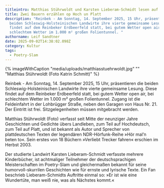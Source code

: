 ```yaml
---
titleintro: Matthias Stührwoldt und Karsten Lieberam-Schmidt lesen auf dem Erdbeerfeld
title: Zwei Bauern erzählen op Hoch un Platt
description: "Reinbek - Am Sonntag, 14. September 2025, 15 Uhr, präsentieren die
  beiden Schleswig-Holsteinischen Landwirte ihre vierte gemeinsame Lesung. Diese
  findet auf dem Reinbeker Erdbeerfeld statt, bei gutem Wetter open air, bei
  schlechtem Wetter im 1.000 m² großen Folientunnel. "
authorname: Leif Sandtner
date: 2025-09-02T14:38:02.098Z
category: Kultur
tags:
  - Poetry-Slam
---
```

{% imageWithCaption "media/uploads/matthiasstuehrwoldt.jpg" "" "Matthias Stührwoldt (Foto Katrin Schmitt)" %}

Reinbek - Am Sonntag, 14. September 2025, 15 Uhr, präsentieren die beiden Schleswig-Holsteinischen Landwirte ihre vierte gemeinsame Lesung. Diese findet auf dem Reinbeker Erdbeerfeld statt, bei gutem Wetter open air, bei schlechtem Wetter im 1.000 m² großen Folientunnel. Zugang ist die Feldeinfahrt in der Lohbrügger Straße, neben den Garagen von Haus Nr. 21. Der Eintritt ist frei. Sitzgelegenheiten müssen mitgebracht werden.

Matthias Stührwoldt (Foto) verfasst seit Mitte der neunziger Jahre Geschichten und Gedichte übers Landleben, zum Teil auf Hochdeutsch, zum Teil auf Platt, und ist bekannt als Autor und Sprecher von plattdeutschen Texten der legendären NDR-Hörfunk-Reihe »Hör mal’n beten to«. Sein erstes von 18 Büchern »Verliebt Trecker fahren« erschien im Herbst 2003. 

Der studierte Landwirt Karsten Lieberam-Schmidt verfasste mehrere Kinderbücher, ist achtmaliger Teilnehmer der deutschsprachigen Meisterschaften im Poetry-Slam und gleichermaßen bekannt für seine humorvoll-skurrilen Geschichten wie für ernste und lyrische Texte. Ein Fan beschrieb Lieberam-Schmidts Auftritte einmal so: »Er ist wie eine Wundertüte, man weiß nie, was als Nächstes kommt.«